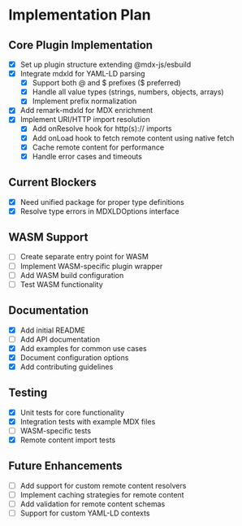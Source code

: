 # Implementation Plan

## Core Plugin Implementation

- [x] Set up plugin structure extending @mdx-js/esbuild
- [x] Integrate mdxld for YAML-LD parsing
  - [x] Support both @ and $ prefixes ($ preferred)
  - [x] Handle all value types (strings, numbers, objects, arrays)
  - [x] Implement prefix normalization
- [x] Add remark-mdxld for MDX enrichment
- [x] Implement URI/HTTP import resolution
  - [x] Add onResolve hook for http(s):// imports
  - [x] Add onLoad hook to fetch remote content using native fetch
  - [x] Cache remote content for performance
  - [x] Handle error cases and timeouts

## Current Blockers

- [x] Need unified package for proper type definitions
- [x] Resolve type errors in MDXLDOptions interface

## WASM Support

- [ ] Create separate entry point for WASM
- [ ] Implement WASM-specific plugin wrapper
- [ ] Add WASM build configuration
- [ ] Test WASM functionality

## Documentation

- [x] Add initial README
- [ ] Add API documentation
- [x] Add examples for common use cases
- [x] Document configuration options
- [x] Add contributing guidelines

## Testing

- [x] Unit tests for core functionality
- [x] Integration tests with example MDX files
- [ ] WASM-specific tests
- [x] Remote content import tests

## Future Enhancements

- [ ] Add support for custom remote content resolvers
- [ ] Implement caching strategies for remote content
- [ ] Add validation for remote content schemas
- [ ] Support for custom YAML-LD contexts
